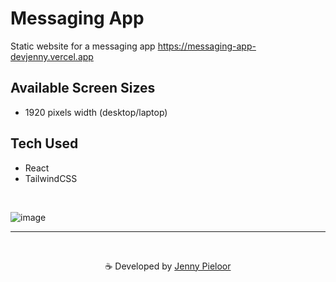 # Messaging App
Static website for a messaging app https://messaging-app-devjenny.vercel.app

## Available Screen Sizes
- 1920 pixels width (desktop/laptop)

## Tech Used
- React
- TailwindCSS

<br>

![image](https://github.com/devJennyy/messaging-app/assets/135243946/dc8a126e-6853-4948-93b0-5a198b42dbb1)


***

<br>
<p align="center">☕ Developed by <a href="https://linktree-jenny.vercel.app/">Jenny Pieloor</a></p>
